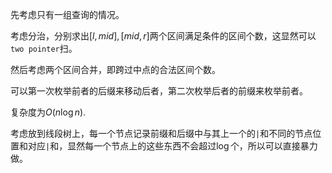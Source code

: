 
<!--more-->

先考虑只有一组查询的情况。

考虑分治，分别求出$[l,mid],[mid,r]$两个区间满足条件的区间个数，这显然可以`two pointer`扫。

然后考虑两个区间合并，即跨过中点的合法区间个数。

可以第一次枚举前者的后缀来移动后者，第二次枚举后者的前缀来枚举前者。

复杂度为$O(n\log n)$.

考虑放到线段树上，每一个节点记录前缀和后缀中与其上一个的`|`和不同的节点位置和对应`|`和，显然每一个节点上的这些东西不会超过$\log$个，所以可以直接暴力做。

